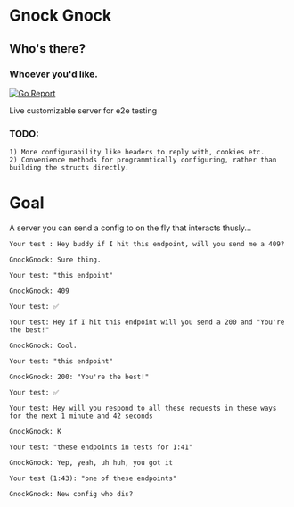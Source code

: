 # Gnock Gnock
## Who's there? 
### Whoever you'd like.

[![Go Report](https://goreportcard.com/badge/github.com/zerbitx/gnockgnock)](https://goreportcard.com/report/github.com/zerbitx/gnockgnock)
  
Live customizable server for e2e testing

### TODO:
    1) More configurability like headers to reply with, cookies etc.
    2) Convenience methods for programmtically configuring, rather than building the structs directly.
    
# Goal

A server you can send a config to on the fly that interacts thusly...

```
Your test : Hey buddy if I hit this endpoint, will you send me a 409?

GnockGnock: Sure thing.

Your test: "this endpoint"

GnockGnock: 409

Your test: ✅
```

```
Your test: Hey if I hit this endpoint will you send a 200 and "You're the best!"

GnockGnock: Cool.

Your test: "this endpoint"

GnockGnock: 200: "You're the best!"

Your test: ✅
```

```
Your test: Hey will you respond to all these requests in these ways for the next 1 minute and 42 seconds

GnockGnock: K

Your test: "these endpoints in tests for 1:41"

GnockGnock: Yep, yeah, uh huh, you got it

Your test (1:43): "one of these endpoints"

GnockGnock: New config who dis?
```
